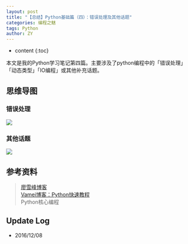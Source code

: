 ```yaml
---
layout: post
title: "【总结】Python基础篇（四）：错误处理及其他话题"
categories: 编程之魅
tags: Python
author: ZY
---
```


* content
{:toc}

本文是我的Python学习笔记第四篇。主要涉及了python编程中的「错误处理」「动态类型」「IO编程」或其他补充话题。




## 思维导图

### 错误处理
![](https://raw.githubusercontent.com/woaielf/woaielf.github.io/master/_posts/Pic/1612/161208-1.png)

### 其他话题
![](https://raw.githubusercontent.com/woaielf/woaielf.github.io/master/_posts/Pic/1612/161208-2.png)



## 参考资料
> [廖雪峰博客](http://www.liaoxuefeng.com/wiki/001374738125095c955c1e6d8bb493182103fac9270762a000) <br>
[Vamei博客：Python快速教程](http://www.cnblogs.com/vamei/archive/2012/09/13/2682778.html) <br>
Python核心编程


## Update Log
- 2016/12/08